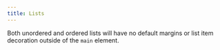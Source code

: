 ```yaml
---
title: Lists
---
```


Both unordered and ordered lists will have no default margins or list item decoration outside of the `main` element.
